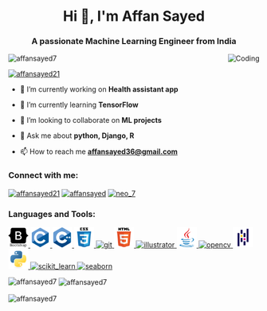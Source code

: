 <h1 align="center">Hi 👋, I'm Affan Sayed</h1>
<h3 align="center">A passionate Machine Learning Engineer from India</h3>
<img align='right' alt='Coding' widht=100 src='https://cdn.dribbble.com/users/1876781/screenshots/6169542/web_character.gif'>

<p align="left"> <img src="https://komarev.com/ghpvc/?username=affansayed7&label=Profile%20views&color=0e75b6&style=flat" alt="affansayed7" /> </p>

<p align="left"> <a href="https://twitter.com/affansayed21" target="blank"><img src="https://img.shields.io/twitter/follow/affansayed21?logo=twitter&style=for-the-badge" alt="affansayed21" /></a> </p>

- 🔭 I’m currently working on **Health assistant app**

- 🌱 I’m currently learning **TensorFlow**

- 👯 I’m looking to collaborate on **ML projects**

- 💬 Ask me about **python, Django, R**

- 📫 How to reach me **affansayed36@gmail.com**

<h3 align="left">Connect with me:</h3>
<p align="left">
<a href="https://twitter.com/affansayed21" target="blank"><img align="center" src="https://raw.githubusercontent.com/rahuldkjain/github-profile-readme-generator/master/src/images/icons/Social/twitter.svg" alt="affansayed21" height="30" width="40" /></a>
<a href="https://linkedin.com/in/affansayed" target="blank"><img align="center" src="https://raw.githubusercontent.com/rahuldkjain/github-profile-readme-generator/master/src/images/icons/Social/linked-in-alt.svg" alt="affansayed" height="30" width="40" /></a>
<a href="https://www.hackerrank.com/neo_7" target="blank"><img align="center" src="https://raw.githubusercontent.com/rahuldkjain/github-profile-readme-generator/master/src/images/icons/Social/hackerrank.svg" alt="neo_7" height="30" width="40" /></a>
</p>

<h3 align="left">Languages and Tools:</h3>
<p align="left"> <a href="https://getbootstrap.com" target="_blank" rel="noreferrer"> <img src="https://raw.githubusercontent.com/devicons/devicon/master/icons/bootstrap/bootstrap-plain-wordmark.svg" alt="bootstrap" width="40" height="40"/> </a> <a href="https://www.cprogramming.com/" target="_blank" rel="noreferrer"> <img src="https://raw.githubusercontent.com/devicons/devicon/master/icons/c/c-original.svg" alt="c" width="40" height="40"/> </a> <a href="https://www.w3schools.com/cpp/" target="_blank" rel="noreferrer"> <img src="https://raw.githubusercontent.com/devicons/devicon/master/icons/cplusplus/cplusplus-original.svg" alt="cplusplus" width="40" height="40"/> </a> <a href="https://www.w3schools.com/css/" target="_blank" rel="noreferrer"> <img src="https://raw.githubusercontent.com/devicons/devicon/master/icons/css3/css3-original-wordmark.svg" alt="css3" width="40" height="40"/> </a> <a href="https://git-scm.com/" target="_blank" rel="noreferrer"> <img src="https://www.vectorlogo.zone/logos/git-scm/git-scm-icon.svg" alt="git" width="40" height="40"/> </a> <a href="https://www.w3.org/html/" target="_blank" rel="noreferrer"> <img src="https://raw.githubusercontent.com/devicons/devicon/master/icons/html5/html5-original-wordmark.svg" alt="html5" width="40" height="40"/> </a> <a href="https://www.adobe.com/in/products/illustrator.html" target="_blank" rel="noreferrer"> <img src="https://www.vectorlogo.zone/logos/adobe_illustrator/adobe_illustrator-icon.svg" alt="illustrator" width="40" height="40"/> </a> <a href="https://www.java.com" target="_blank" rel="noreferrer"> <img src="https://raw.githubusercontent.com/devicons/devicon/master/icons/java/java-original.svg" alt="java" width="40" height="40"/> </a> <a href="https://opencv.org/" target="_blank" rel="noreferrer"> <img src="https://www.vectorlogo.zone/logos/opencv/opencv-icon.svg" alt="opencv" width="40" height="40"/> </a> <a href="https://pandas.pydata.org/" target="_blank" rel="noreferrer"> <img src="https://raw.githubusercontent.com/devicons/devicon/2ae2a900d2f041da66e950e4d48052658d850630/icons/pandas/pandas-original.svg" alt="pandas" width="40" height="40"/> </a> <a href="https://www.python.org" target="_blank" rel="noreferrer"> <img src="https://raw.githubusercontent.com/devicons/devicon/master/icons/python/python-original.svg" alt="python" width="40" height="40"/> </a> <a href="https://scikit-learn.org/" target="_blank" rel="noreferrer"> <img src="https://upload.wikimedia.org/wikipedia/commons/0/05/Scikit_learn_logo_small.svg" alt="scikit_learn" width="40" height="40"/> </a> <a href="https://seaborn.pydata.org/" target="_blank" rel="noreferrer"> <img src="https://seaborn.pydata.org/_images/logo-mark-lightbg.svg" alt="seaborn" width="40" height="40"/> </a> </p>

<p><img align="left" src="https://github-readme-stats.vercel.app/api/top-langs?username=affansayed7&show_icons=true&locale=en&layout=compact" alt="affansayed7" /></p>

<p>&nbsp;<img align="center" src="https://github-readme-stats.vercel.app/api?username=affansayed7&show_icons=true&locale=en" alt="affansayed7" /></p>

<p><img align="center" src="https://github-readme-streak-stats.herokuapp.com/?user=affansayed7&" alt="affansayed7" /></p>
